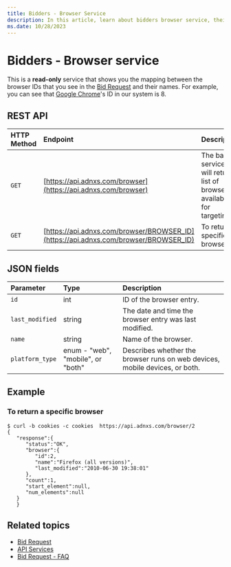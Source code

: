```yaml
---
title: Bidders - Browser Service
description: In this article, learn about bidders browser service, their JSON fields, and REST API with an example.
ms.date: 10/28/2023
---
```


# Bidders - Browser service

This is a **read-only** service that shows you the mapping between the browser IDs that you see in the [Bid Request](outgoing-bid-request-to-bidders.md) and their names. For example, you can see that [Google Chrome](https://www.google.com/chrome/)'s ID in our system is 8.

## REST API

| HTTP Method | Endpoint | Description |
|:---|:---|:---|
| `GET` | [https://api.adnxs.com/browser](https://api.adnxs.com/browser) | The basic service call will return a list of browsers available for targeting. |
| `GET` | [https://api.adnxs.com/browser/BROWSER_ID](https://api.adnxs.com/browser/BROWSER_ID) | To return a specific browser. |

## JSON fields

| Parameter | Type | Description |
|:---|:---|:---|
| `id` | int | ID of the browser entry. |
| `last_modified` | string | The date and time the browser entry was last modified. |
| `name` | string | Name of the browser. |
| `platform_type` | enum - "web", "mobile", or "both" | Describes whether the browser runs on web devices, mobile devices, or both. |

## Example

### To return a specific browser

```
$ curl -b cookies -c cookies  https://api.adnxs.com/browser/2
{
   "response":{
      "status":"OK",
      "browser":{
         "id":2,
         "name":"Firefox (all versions)",
         "last_modified":"2010-06-30 19:38:01"
      },
      "count":1,
      "start_element":null,
      "num_elements":null
   }
   }
```

## Related topics

- [Bid Request](outgoing-bid-request-to-bidders.md)
- [API Services](api-services.md)
- [Bid Request - FAQ](bid-request---faq.md)
